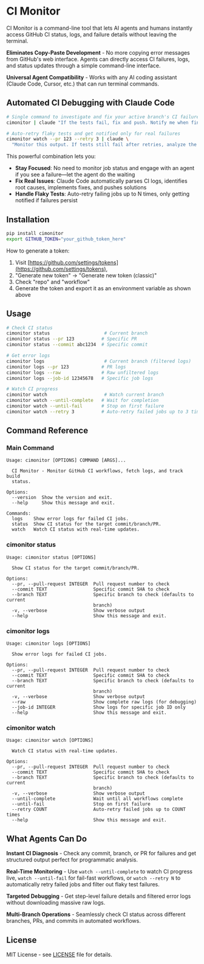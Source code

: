 # CI Monitor

CI Monitor is a command-line tool that lets AI agents and humans instantly access GitHub CI status, logs, and failure details without leaving the terminal.

**Eliminates Copy-Paste Development** - No more copying error messages from GitHub's web interface. Agents can directly access CI failures, logs, and status updates through a simple command-line interface.

**Universal Agent Compatibility** - Works with any AI coding assistant (Claude Code, Cursor, etc.) that can run terminal commands.

## Automated CI Debugging with Claude Code

```bash
# Single command to investigate and fix your active branch's CI failures
cimonitor | claude "If the tests fail, fix and push. Notify me when finished or if you can't solve the problem."

# Auto-retry flaky tests and get notified only for real failures
cimonitor watch --pr 123 --retry 3 | claude \
  "Monitor this output. If tests still fail after retries, analyze the logs and notify me with a summary of the real issues."
```

This powerful combination lets you:
- **Stay Focused**: No need to monitor job status and engage with an agent if you see a failure—let the agent do the waiting
- **Fix Real Issues**: Claude Code automatically parses CI logs, identifies root causes, implements fixes, and pushes solutions
- **Handle Flaky Tests**: Auto-retry failing jobs up to N times, only getting notified if failures persist

## Installation

```bash
pip install cimonitor
export GITHUB_TOKEN="your_github_token_here"
```

How to generate a token:
1. Visit [https://github.com/settings/tokens](https://github.com/settings/tokens),
2. "Generate new token" -> "Generate new token (classic)"
3. Check "repo" and "workflow"
4. Generate the token and export it as an environment variable as shown above

## Usage

```bash
# Check CI status
cimonitor status                    # Current branch
cimonitor status --pr 123          # Specific PR
cimonitor status --commit abc1234  # Specific commit

# Get error logs
cimonitor logs                      # Current branch (filtered logs)
cimonitor logs --pr 123            # PR logs
cimonitor logs --raw               # Raw unfiltered logs
cimonitor logs --job-id 12345678   # Specific job logs

# Watch CI progress
cimonitor watch                     # Watch current branch
cimonitor watch --until-complete   # Wait for completion
cimonitor watch --until-fail       # Stop on first failure
cimonitor watch --retry 3          # Auto-retry failed jobs up to 3 times
```

## Command Reference

### Main Command
```
Usage: cimonitor [OPTIONS] COMMAND [ARGS]...

  CI Monitor - Monitor GitHub CI workflows, fetch logs, and track build
  status.

Options:
  --version  Show the version and exit.
  --help     Show this message and exit.

Commands:
  logs    Show error logs for failed CI jobs.
  status  Show CI status for the target commit/branch/PR.
  watch   Watch CI status with real-time updates.
```

### cimonitor status
```
Usage: cimonitor status [OPTIONS]

  Show CI status for the target commit/branch/PR.

Options:
  --pr, --pull-request INTEGER  Pull request number to check
  --commit TEXT                 Specific commit SHA to check
  --branch TEXT                 Specific branch to check (defaults to current
                                branch)
  -v, --verbose                 Show verbose output
  --help                        Show this message and exit.
```

### cimonitor logs
```
Usage: cimonitor logs [OPTIONS]

  Show error logs for failed CI jobs.

Options:
  --pr, --pull-request INTEGER  Pull request number to check
  --commit TEXT                 Specific commit SHA to check
  --branch TEXT                 Specific branch to check (defaults to current
                                branch)
  -v, --verbose                 Show verbose output
  --raw                         Show complete raw logs (for debugging)
  --job-id INTEGER              Show logs for specific job ID only
  --help                        Show this message and exit.
```

### cimonitor watch
```
Usage: cimonitor watch [OPTIONS]

  Watch CI status with real-time updates.

Options:
  --pr, --pull-request INTEGER  Pull request number to check
  --commit TEXT                 Specific commit SHA to check
  --branch TEXT                 Specific branch to check (defaults to current
                                branch)
  -v, --verbose                 Show verbose output
  --until-complete              Wait until all workflows complete
  --until-fail                  Stop on first failure
  --retry COUNT                 Auto-retry failed jobs up to COUNT times
  --help                        Show this message and exit.
```

## What Agents Can Do

**Instant CI Diagnosis** - Check any commit, branch, or PR for failures and get structured output perfect for programmatic analysis.

**Real-Time Monitoring** - Use `watch --until-complete` to watch CI progress live, `watch --until-fail` for fail-fast workflows, or `watch --retry N` to automatically retry failed jobs and filter out flaky test failures.

**Targeted Debugging** - Get step-level failure details and filtered error logs without downloading massive raw logs.

**Multi-Branch Operations** - Seamlessly check CI status across different branches, PRs, and commits in automated workflows.

## License

MIT License - see [LICENSE](LICENSE) file for details.
